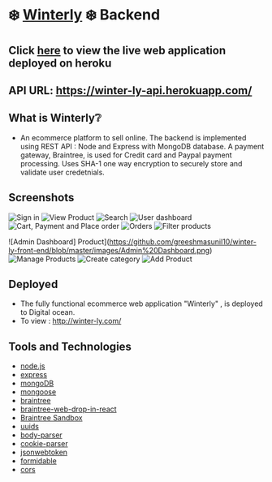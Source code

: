 # :snowflake: [Winterly](https://winter-ly.herokuapp.com/) :snowflake: Backend 

## Click [here](https://winter-ly.herokuapp.com/) to view the live web application deployed on heroku

## API URL: https://winter-ly-api.herokuapp.com/

## What is Winterly:grey_question:
* An ecommerce platform to sell online. The backend is implemented using REST API : Node and Express with MongoDB database. A payment gateway, Braintree, is used for Credit card and Paypal payment processing. Uses SHA-1 one way encryption to securely store and validate user credetnials.

## Screenshots
![Sign in](https://github.com/greeshmasunil10/winter-ly-front-end/blob/master/images/Sign%20in.png)
![View Product](https://github.com/greeshmasunil10/winter-ly-front-end/blob/master/images/Product.png)
![Search](https://github.com/greeshmasunil10/winter-ly-front-end/blob/master/images/localhost_3000_shop%20(9).png)
![User dashboard](https://github.com/greeshmasunil10/winter-ly-front-end/blob/master/images/User%20dashboard.png)
![Cart, Payment and Place order](https://github.com/greeshmasunil10/winter-ly-front-end/blob/master/images/Place%20order%20-%20Cart.png)
![Orders](https://github.com/greeshmasunil10/winter-ly-front-end/blob/master/images/Admin%20orders.png)
![Filter products](https://github.com/greeshmasunil10/winter-ly-front-end/blob/master/images/Shop%20-%20filter.png)

![Admin Dashboard] Product](https://github.com/greeshmasunil10/winter-ly-front-end/blob/master/images/Admin%20Dashboard.png)
![Manage Products](https://github.com/greeshmasunil10/winter-ly-front-end/blob/master/images/Manage%20Products.png)
![Create category](https://github.com/greeshmasunil10/winter-ly-front-end/blob/master/images/Create%20category.png)
![Add Product](https://github.com/greeshmasunil10/winter-ly-front-end/blob/master/images/Add%20product.png)


## Deployed
* The fully functional ecommerce web application "Winterly" , is deployed to Digital ocean. 
* To view : http://winter-ly.com/

## Tools and Technologies
* [node.js](https://nodejs.org/en/)
* [express](https://www.npmjs.com/package/express)
* [mongoDB](https://www.mongodb.com/)
* [mongoose](https://www.npmjs.com/package/mongoose)
* [braintree](https://www.npmjs.com/package/braintree)
* [braintree-web-drop-in-react](https://www.npmjs.com/package/braintree-web-drop-in-react)
* [Braintree Sandbox](https://sandbox.braintreegateway.com/)
* [uuids](https://www.npmjs.com/package/uuid)
* [body-parser](https://www.npmjs.com/package/body-parser)
* [cookie-parser](https://www.npmjs.com/package/cookie-parser)
* [jsonwebtoken](https://www.npmjs.com/package/jsonwebtoken)
* [formidable](https://www.npmjs.com/package/formidable)
* [cors](https://www.npmjs.com/package/cors)
